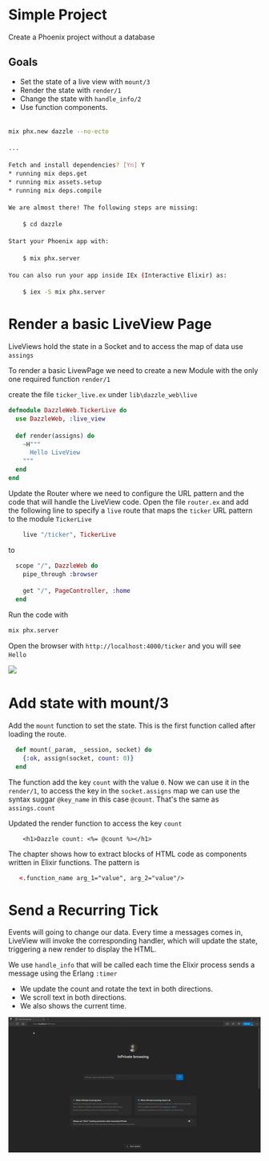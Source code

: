 # Simple Project

Create a Phoenix project without a database

## Goals
 - Set the state of a live view with `mount/3`
 - Render the state with `render/1`
 - Change the state with `handle_info/2`
 - Use function components.

```bash

mix phx.new dazzle --no-ecto

...

Fetch and install dependencies? [Yn] Y
* running mix deps.get
* running mix assets.setup
* running mix deps.compile

We are almost there! The following steps are missing:

    $ cd dazzle

Start your Phoenix app with:

    $ mix phx.server

You can also run your app inside IEx (Interactive Elixir) as:

    $ iex -S mix phx.server

```

# Render a basic LiveView Page
LiveViews hold the state in a Socket and to access the map of data use `assings`

To render a basic LivewPage we need to create a new Module with the only one required function `render/1`

create the file `ticker_live.ex` under `lib\dazzle_web\live`

```elixir
defmodule DazzleWeb.TickerLive do
  use DazzleWeb, :live_view

  def render(assigns) do
    ~H"""
      Hello LiveView
    """
  end
end

```

Update the Router where we need to configure the URL pattern and the code that will 
handle the LiveView code. Open the file `router.ex` and add the following line to specify 
a `live` route that maps the `ticker` URL pattern to the module `TickerLive`

```elixir
    live "/ticker", TickerLive
``` 
to 
 
```elixir
  scope "/", DazzleWeb do
    pipe_through :browser

    get "/", PageController, :home
  end

```

Run the code with 
```bash
mix phx.server
```

Open the browser with `http://localhost:4000/ticker` and you will see `Hello`


<img src="TickerLive_01.gif">


# Add state with mount/3

Add the `mount` function to set the state. This is the first function called after loading the route.

```elixir
  def mount(_param, _session, socket) do
    {:ok, assign(socket, count: 0)}
  end
```
The function add the key `count` with the value `0`. Now we can use it in the `render/1`, to access the
key in the `socket.assigns` map we can use the syntax suggar `@key_name` in this case `@count`. 
That's the same as `assings.count`

Updated the render function to access the key `count`
```
    <h1>Dazzle count: <%= @count %></h1>
```

The chapter shows how to extract blocks of HTML code as components 
written in Elixir functions.
The pattern is

```html
   <.function_name arg_1="value", arg_2="value"/>
```

# Send a Recurring Tick 
Events will going to change our data.
Every time a messages comes in, LiveView will invoke the corresponding handler, which will update the state,
triggering a new render to display the HTML.


We use `handle_info` that will be called each time the Elixir process sends a message
using the Erlang `:timer`

- We update the count and rotate the text in both directions.
- We scroll text in both directions.
- We also shows the current time.

<img src="TickerLive_02.gif">
